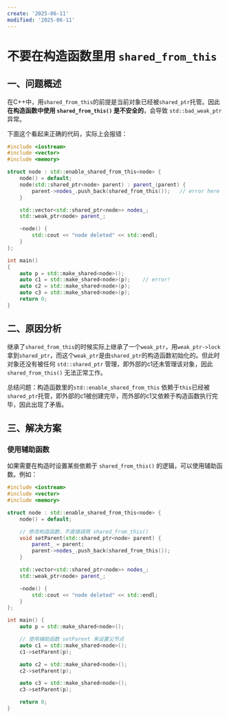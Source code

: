 ```yaml
---
create: '2025-06-11'
modified: '2025-06-11'
---
```


# 不要在构造函数里用 `shared_from_this`

## 一、问题概述
在C++中，用`shared_from_this`的前提是当前对象已经被`shared_ptr`托管。因此**在构造函数中使用 `shared_from_this()` 是不安全的**，会导致 `std::bad_weak_ptr` 异常。

下面这个看起来正确的代码，实际上会报错：

```C++
#include <iostream>
#include <vector>
#include <memory>

struct node : std::enable_shared_from_this<node> {
	node() = default;
	node(std::shared_ptr<node> parent) : parent_(parent) {
		parent->nodes_.push_back(shared_from_this());	// error here
	}

	std::vector<std::shared_ptr<node>> nodes_;
	std::weak_ptr<node> parent_;

	~node() {
		std::cout << "node deleted" << std::endl;
	}
};

int main()
{
	auto p = std::make_shared<node>();
	auto c1 = std::make_shared<node>(p);	// error!
	auto c2 = std::make_shared<node>(p);
	auto c3 = std::make_shared<node>(p);
	return 0;
}
```

## 二、原因分析

继承了`shared_from_this`的时候实际上继承了一个`weak_ptr`，用`weak_ptr->lock`拿到`shared_ptr`，而这个`weak_ptr`是由`shared_ptr`的构造函数初始化的。但此时对象还没有被任何 `std::shared_ptr` 管理，即外部的c1还未管理该对象，因此 `shared_from_this()` 无法正常工作。

总结问题：构造函数里的`std::enable_shared_from_this` 依赖于`this`已经被`shared_ptr`托管，即外部的c1被创建完毕，而外部的c1又依赖于构造函数执行完毕，因此出现了矛盾。

## 三、解决方案
### 使用辅助函数
如果需要在构造时设置某些依赖于 `shared_from_this()` 的逻辑，可以使用辅助函数。例如：
```cpp
#include <iostream>
#include <vector>
#include <memory>

struct node : std::enable_shared_from_this<node> {
	node() = default;

	// 修改构造函数，不直接调用 shared_from_this()
	void setParent(std::shared_ptr<node> parent) {
		parent_ = parent;
		parent->nodes_.push_back(shared_from_this());
	}

	std::vector<std::shared_ptr<node>> nodes_;
	std::weak_ptr<node> parent_;

	~node() {
		std::cout << "node deleted" << std::endl;
	}
};

int main() {
	auto p = std::make_shared<node>();

	// 使用辅助函数 setParent 来设置父节点
	auto c1 = std::make_shared<node>();
	c1->setParent(p);

	auto c2 = std::make_shared<node>();
	c2->setParent(p);

	auto c3 = std::make_shared<node>();
	c3->setParent(p);

	return 0;
}
```